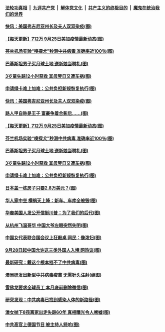 ####  [法轮功真相](../../../../basic/blob/master/README.md?t=09260702) &nbsp;|&nbsp; [九评共产党](../../../../9ping.md/blob/master/README.md?t=09260702) &nbsp;|&nbsp; [解体党文化](../../../../jtdwh.md/blob/master/README.md?t=09260702)  &nbsp;|&nbsp; [共产主义的终极目的](../../../../gczydzjmd.md/blob/master/README.md?t=09260702) &nbsp;|&nbsp; [魔鬼在统治我们的世界](../../../../mgztzwmdsj.md/blob/master/README.md?t=09260702) 

#### [快讯：美国弗吉尼亚州长及夫人双双染疫(图)](../pages/p3/947297.md?t=09260702) 

#### [【每天更新】712万 9月25日美加疫情最新动态(图)](../pages/p3/944892.md?t=09260702) 

#### [芬兰机场实验“嗅探犬”秒测中共病毒 准确率近100％(图)](../pages/p3/947269.md?t=09260702) 

#### [巴基斯坦男子买月球土地 送新娘当聘礼(图)](../pages/p3/947216.md?t=09260702) 

#### [3岁童失踪12小时获救 其母翌日又遭车祸(图)](../pages/p3/947190.md?t=09260702) 

#### [申请绿卡难上加难：公共负担新规恢复执行(图)](../pages/p3/947188.md?t=09260702) 

#### [快讯：美国弗吉尼亚州长及夫人双双染疫(图)](../pages/p3/947297.md?t=09260702) 

#### [路人甲自称是王子 富豪争着合影后……(图)](../pages/p3/947275.md?t=09260702) 

#### [【每天更新】712万 9月25日美加疫情最新动态(图)](../pages/p3/944892.md?t=09260702) 

#### [芬兰机场实验“嗅探犬”秒测中共病毒 准确率近100％(图)](../pages/p3/947269.md?t=09260702) 

#### [巴基斯坦男子买月球土地 送新娘当聘礼(图)](../pages/p3/947216.md?t=09260702) 

#### [3岁童失踪12小时获救 其母翌日又遭车祸(图)](../pages/p3/947190.md?t=09260702) 

#### [申请绿卡难上加难：公共负担新规恢复执行(图)](../pages/p3/947188.md?t=09260702) 

#### [日本盖一栋房子只要2.8万美元？(图)](../pages/p3/947181.md?t=09260702) 

#### [华人家中坐 横祸天上降：新车、车库全被毁(图)](../pages/p3/947171.md?t=09260702) 


#### [华裔美国人发公开信挺川普：为了我们的后代(图)](../pages/p3/947164.md?t=09260702) 

#### [从杭州飞温哥华 中国大爷左眼突然失明(图)](../pages/p3/947146.md?t=09260702) 

#### [中国女代表联合国会议上狂敲桌 网民：像泼妇(图)](../pages/p3/947061.md?t=09260702) 

#### [9月28日起中国允许这三类外国人入境 网热议(图)](../pages/p3/947057.md?t=09260702) 

#### [最新研究：戴这个根本挡不了中共病毒(图)](../pages/p3/947059.md?t=09260702) 

#### [澳洲研发出新型中共病毒疫苗 无需针头注射(组图)](../pages/p3/947058.md?t=09260702) 

#### [雪佛龙要求全球员工 本月底前删除微信(图)](../pages/p3/947053.md?t=09260702) 

#### [研究发现：中共病毒已找到感染人体的新路径(图)](../pages/p3/947034.md?t=09260702) 

#### [澳女抛下8孩离家出走失踪60年 真相曝光令人唏嘘(图)](../pages/p3/947017.md?t=09260702) 

#### [中共高官上德国节目 被主持人怒呛(图)](../pages/p3/946975.md?t=09260702) 

